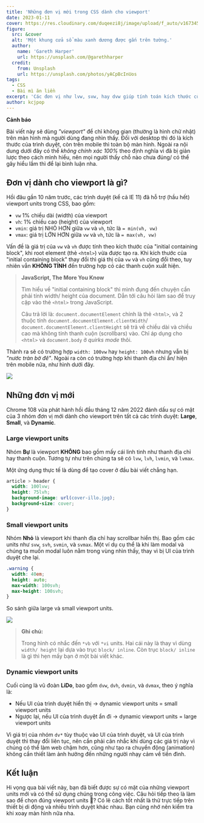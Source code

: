 ```yaml
---
title: 'Những đơn vị mới trong CSS dành cho viewport'
date: 2023-01-11
cover: https://res.cloudinary.com/duqeezi8j/image/upload/f_auto/v1673459845/ehkoo/photo-1472201248592-1241c92256ff.jpg
figure:
  src: &cover
  alt: 'Một khung cửa sổ màu xanh dương được gắn trên tường.'
  author:
    name: 'Gareth Harper'
    url: https://unsplash.com/@garethharper
  credit:
    from: Unsplash
    url: https://unsplash.com/photos/yACpBcInUos
tags:
  - CSS
  - Bài mì ăn liền
excerpt: 'Các đơn vị như lvw, svw, hay dvw giúp tính toán kích thước của màn hình dễ dàng hơn.'
author: kcjpop
---
```


**Cảnh báo**

Bài viết này sẽ dùng _"viewport"_ để chỉ không gian (thường là hình chữ nhật) trên màn hình mà người dùng đang nhìn thấy. Đối với desktop thì đó là kích thước của trình duyệt, còn trên mobile thì toàn bộ màn hình. Ngoài ra nội dung dưới đây có thể _không chính xác 100%_ theo định nghĩa vì đã bị giản lược theo cách mình hiểu, nên mọi người thấy chỗ nào chưa đúng/ có thể gây hiểu lầm thì để lại bình luận nha.

## Đơn vị dành cho viewport là gì?

Hồi đâu gần 10 năm trước, các trình duyệt (kể cả IE 11) đã hỗ trợ (hầu hết) viewport units trong CSS, bao gồm:

- `vw` 1% chiều dài (width) của viewport
- `vh`: 1% chiều cao (height) của viewport
- `vmin`: giá trị NHỎ HƠN giữa `vw` và `vh`, tức là `= min(vh, vw)`
- `vmax`: giá trị LỚN HƠN giữa `vw` và `vh`, tức là `= max(vh, vw)`

Vấn đề là giá trị của `vw` và `vh` được tính theo kích thước của "initial containing block", khi root element (thẻ `<html>`) vừa được tạo ra. Khi kích thước của "initial containing block" thay đổi thì giá thị của `vw` và `vh` cũng đổi theo, tuy nhiên vẫn **KHÔNG TÍNH** đến trường hợp có các thanh cuộn xuất hiện.

> **JavaScript, The More You Know**
>
> Tìm hiểu về "initial containing block" thì mình đụng đến chuyện cần phải tính width/ height của document. Dẫn tới câu hỏi làm sao để truy cập vào thẻ `<html>` trong JavaScript.
>
> Câu trả lời là: `document.documentElement` chính là thẻ `<html>`, và 2 thuộc tính `document.documentElement.clientWidth`/ `document.documentElement.clientHeight` sẽ trả về chiều dài và chiều cao mà không tính thanh cuộn (scrollbars) vào. Chỉ áp dụng cho `<html>` và `document.body` ở _quirks mode_ thôi.

Thành ra sẽ có trường hợp `width: 100vw` hay `height: 100vh` nhưng vẫn bị _"nước tràn bờ đê"_. Ngoài ra còn có trường hợp khi thanh địa chỉ ẩn/ hiện trên mobile nữa, như hình dưới đây.

![](https://res.cloudinary.com/duqeezi8j/image/upload/f_auto/v1673460127/ehkoo/100vh_problem.png)

## Những đơn vị mới

Chrome 108 vừa phát hành hồi đầu tháng 12 năm 2022 đánh dấu sự có mặt của 3 nhóm đơn vị mới dành cho viewport trên tất cả các trình duyệt: **Large**, **Small**, và **Dynamic**.

### Large viewport units

Nhóm **Bự** là viewport **KHÔNG** bao gồm mấy cái linh tinh như thanh địa chỉ hay thanh cuộn. Tương tự như trên chúng ta sẽ có `lvw`, `lvh`, `lvmin`, và `lvmax`.

Một ứng dụng thực tế là dùng để tạo cover ở đầu bài viết chẳng hạn.

```css
article > header {
  width: 100lvw;
  height: 75lvh;
  background-image: url(cover-illo.jpg);
  background-size: cover;
}
```

### Small viewport units

Nhóm **Nhỏ** là viewport khi thanh địa chỉ hay scrollbar hiển thị. Bao gồm các units như `svw`, `svh`, `svmin`, và `svmax`. Một ví dụ cụ thể là khi làm modal và chúng ta muốn modal luôn nằm trong vùng nhìn thấy, thay vì bị UI của trình duyệt che lại.

```css
.warning {
  width: 40em;
  height: auto;
  max-width: 100svh;
  max-height: 100svh;
}
```

So sánh giữa large và small viewport units.

![](https://res.cloudinary.com/duqeezi8j/image/upload/f_auto/v1673460156/ehkoo/714b4e4d-0d28-467c-9571-6946ab487e35_viewports2.jpg)

> **Ghi chú:**
>
> Trong hình có nhắc đến `*vb` với `*vi` units. Hai cái này là thay vì dùng `width/ height` lại dựa vào trục `block/ inline`. Còn trục `block/ inline` là gì thì hẹn mấy bạn ở một bài viết khác.

### Dynamic viewport units

Cuối cùng là vũ đoàn **LiDo**, bao gồm `dvw`, `dvh`, `dvmin`, và `dvmax`, theo ý nghĩa là:

- Nếu UI của trình duyệt hiển thị → dynamic viewport units = small viewport units
- Ngược lại, nếu UI của trình duyệt ẩn đi → dynamic viewport units = large viewport units

Vì giá trị của nhóm `dv*` tùy thuộc vào UI của trình duyệt, và UI của trình duyệt thì thay đổi liên tục, nên cần phải cân nhắc khi dùng các giá trị này vì chúng có thể làm web chậm hơn, cũng như tạo ra chuyển động (animation) không cần thiết làm ảnh hưởng đến những người nhạy cảm về tiền đình.

## Kết luận

Hi vọng qua bài viết này, bạn đã biết được sự có mặt của những viewport units mới và có thể sử dụng chúng trong công việc. Câu hỏi tiếp theo là làm sao để chọn đúng viewport units 🤔? Có lẽ cách tốt nhất là thử trực tiếp trên thiết bị di động và nhiều trình duyệt khác nhau. Bạn cũng nhớ nên kiểm tra khi xoay màn hình nữa nha.
